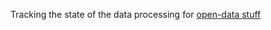 Tracking the state of the data processing for
[open-data stuff](https://github.com/tlevine/open-data)
